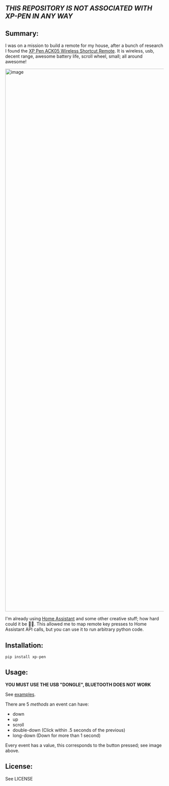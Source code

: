 ***THIS REPOSITORY IS NOT ASSOCIATED WITH XP-PEN IN ANY WAY***
--------------------------------------------------------------

Summary:
--------
I was on a mission to build a remote for my house, after a bunch of research I found the [XP Pen ACK05 Wireless Shortcut Remote](https://www.amazon.com/ACK05-Wireless-Bluetooth-Programmable-Customized/dp/B0BVW3S1QR).  It is  wireless, usb, decent range, awesome battery life, scroll wheel, small; all around awesome!

<img width="1718" alt="image" src="https://github.com/user-attachments/assets/c1cb42a7-918b-4efb-ba70-b09ce3c78fda">

I'm already using [Home Assistant](https://www.home-assistant.io/) and some other creative stuff; how hard could it be 🤷‍♂️.  This allowed me to map remote key presses to Home Assistant API calls, but you can use it to run arbitrary python code.


Installation:
-------------
  
```
pip install xp-pen
```

Usage:
--------------

**YOU MUST USE THE USB "DONGLE", BLUETOOTH DOES NOT WORK**

See [examples](https://github.com/smartfastlabs/xp-pen/tree/main/examples).

There are 5 *methods* an event can have:

- down
- up
- scroll
- double-down (Click within .5 seconds of the previous)
- long-down (Down for more than 1 second)

Every event has a value, this corresponds to the button pressed; see image above.

License:
--------
See LICENSE
